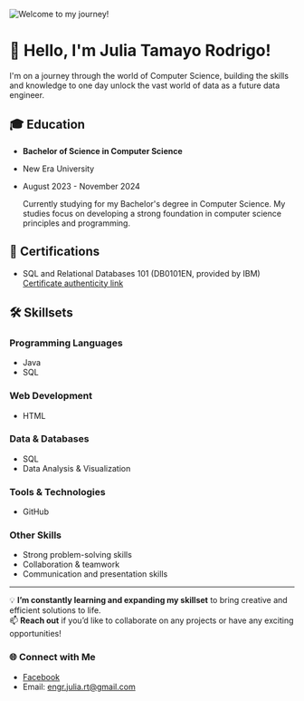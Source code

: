 ![Welcome to my journey!](https://github.com/your-username/your-repo-name/blob/main/photo_6147724065197113938_y.jpg)

# 👋 Hello, I'm Julia Tamayo Rodrigo!  
I'm on a journey through the world of Computer Science, building the skills and knowledge to one day unlock the vast world of data as a future data engineer.

## 🎓 Education
- **Bachelor of Science in Computer Science**
- New Era University
- August 2023 - November 2024

  Currently studying for my Bachelor's degree in Computer Science. My studies focus on developing a strong foundation in computer science principles and programming.

## 📜 Certifications
- SQL and Relational Databases 101 (DB0101EN, provided by IBM)  
  [Certificate authenticity link](https://courses.cognitiveclass.ai/certificates/8534fe56c2024b459015134d9ebb1dbc)

## 🛠 Skillsets
### Programming Languages
- Java
- SQL

### Web Development
- HTML

### Data & Databases
- SQL
- Data Analysis & Visualization

### Tools & Technologies
- GitHub

### Other Skills
- Strong problem-solving skills
- Collaboration & teamwork
- Communication and presentation skills

---

💡 **I’m constantly learning and expanding my skillset** to bring creative and efficient solutions to life.  
📫 **Reach out** if you’d like to collaborate on any projects or have any exciting opportunities!

### 🌐 Connect with Me
- [Facebook](https://www.facebook.com/JuliaRodrigo)
- Email: engr.julia.rt@gmail.com

<!-- Feel free to add any additional information or links to projects and social profiles -->
